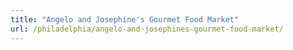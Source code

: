 ```yaml
---
title: "Angelo and Josephine's Gourmet Food Market"
url: /philadelphia/angelo-and-josephines-gourmet-food-market/
---
```

